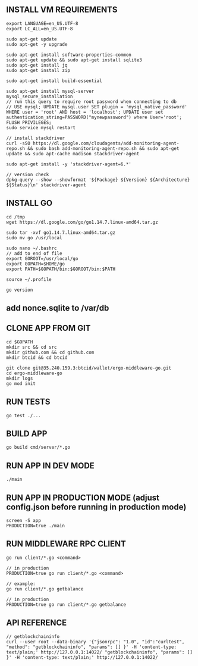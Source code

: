 ## INSTALL VM REQUIREMENTS

    export LANGUAGE=en_US.UTF-8
    export LC_ALL=en_US.UTF-8

    sudo apt-get update
    sudo apt-get -y upgrade

    sudo apt-get install software-properties-common
    sudo apt-get update && sudo apt-get install sqlite3
    sudo apt-get install jq
    sudo apt-get install zip

    sudo apt-get install build-essential

    sudo apt-get install mysql-server 
    mysql_secure_installation
    // run this query to require root password when connecting to db
    // USE mysql; UPDATE mysql.user SET plugin = 'mysql_native_password' WHERE user = 'root' AND host = 'localhost'; UPDATE user set authentication_string=PASSWORD("mynewpassword") where User='root'; FLUSH PRIVILEGES;
    sudo service mysql restart

    // install stackdriver
    curl -sSO https://dl.google.com/cloudagents/add-monitoring-agent-repo.sh && sudo bash add-monitoring-agent-repo.sh && sudo apt-get update && sudo apt-cache madison stackdriver-agent

    sudo apt-get install -y 'stackdriver-agent=6.*'

    // version check
    dpkg-query --show --showformat '${Package} ${Version} ${Architecture} ${Status}\n' stackdriver-agent



## INSTALL GO

    cd /tmp
    wget https://dl.google.com/go/go1.14.7.linux-amd64.tar.gz

    sudo tar -xvf go1.14.7.linux-amd64.tar.gz
    sudo mv go /usr/local

    sudo nano ~/.bashrc
    // add to end of file
    export GOROOT=/usr/local/go
    export GOPATH=$HOME/go
    export PATH=$GOPATH/bin:$GOROOT/bin:$PATH

    source ~/.profile

    go version
  
## add nonce.sqlite to /var/db

## CLONE APP FROM GIT

    cd $GOPATH
    mkdir src && cd src
    mkdir github.com && cd github.com
    mkdir btcid && cd btcid

    git clone git@35.240.159.3:btcid/wallet/ergo-middleware-go.git
    cd ergo-middleware-go
    mkdir logs
    go mod init

## RUN TESTS

    go test ./...

## BUILD APP

    go build cmd/server/*.go

## RUN APP IN DEV MODE

    ./main

## RUN APP IN PRODUCTION MODE (adjust config.json before running in production mode)
    
    screen -S app
    PRODUCTION=true ./main


## RUN MIDDLEWARE RPC CLIENT

    go run client/*.go <command> 

    // in production
    PRODUCTION=true go run client/*.go <command> 

    // example: 
    go run client/*.go getbalance

    // in production
    PRODUCTION=true go run client/*.go getbalance



## API REFERENCE

    // getblockchaininfo
    curl --user root --data-binary '{"jsonrpc": "1.0", "id":"curltest", "method": "getblockchaininfo", "params": [] }' -H 'content-type: text/plain;' http://127.0.0.1:14022/ "getblockchaininfo", "params": [] }' -H 'content-type: text/plain;' http://127.0.0.1:14022/

    


